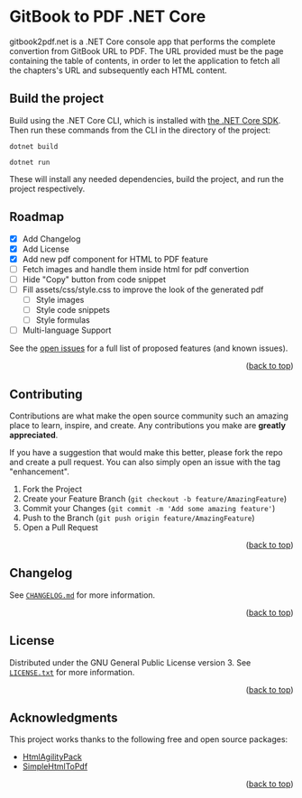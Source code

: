 <a name="readme-top"></a>

# GitBook to PDF .NET Core
gitbook2pdf.net is a .NET Core console app that performs the complete convertion from GitBook URL to PDF. The URL provided must be the page containing the table of contents, in order to let the application to fetch all the chapters's URL and subsequently each HTML content.

## Build the project
Build using the .NET Core CLI, which is installed with [the .NET Core SDK](https://www.microsoft.com/net/download). Then run these commands from the CLI in the directory of the project:

```console
dotnet build
```

```console
dotnet run
```

These will install any needed dependencies, build the project, and run the project respectively.

## Roadmap
- [x] Add Changelog
- [x] Add License
- [x] Add new pdf component for HTML to PDF feature
- [ ] Fetch images and handle them inside html for pdf convertion
- [ ] Hide "Copy" button from code snippet
- [ ] Fill assets/css/style.css to improve the look of the generated pdf
    - [ ] Style images
    - [ ] Style code snippets
    - [ ] Style formulas
- [ ] Multi-language Support

See the [open issues](https://github.com/alciarro93/gitbook2pdf.net/issues) for a full list of proposed features (and known issues).

<p align="right">(<a href="#readme-top">back to top</a>)</p>

## Contributing
Contributions are what make the open source community such an amazing place to learn, inspire, and create. Any contributions you make are **greatly appreciated**.

If you have a suggestion that would make this better, please fork the repo and create a pull request. You can also simply open an issue with the tag "enhancement".

1. Fork the Project
2. Create your Feature Branch (`git checkout -b feature/AmazingFeature`)
3. Commit your Changes (`git commit -m 'Add some amazing feature'`)
4. Push to the Branch (`git push origin feature/AmazingFeature`)
5. Open a Pull Request

<p align="right">(<a href="#readme-top">back to top</a>)</p>

## Changelog
See [`CHANGELOG.md`](https://github.com/alciarro93/gitbook2pdf.net/blob/main/CHANGELOG.md) for more information.

<p align="right">(<a href="#readme-top">back to top</a>)</p>

## License
Distributed under the GNU General Public License version 3. See [`LICENSE.txt`](https://github.com/alciarro93/gitbook2pdf.net/blob/main/LICENSE.txt) for more information.

<p align="right">(<a href="#readme-top">back to top</a>)</p>

## Acknowledgments
This project works thanks to the following free and open source packages:
* [HtmlAgilityPack](https://www.nuget.org/packages/HtmlAgilityPack/)
* [SimpleHtmlToPdf](https://www.nuget.org/packages/SimpleHtmlToPdf)

<p align="right">(<a href="#readme-top">back to top</a>)</p>
